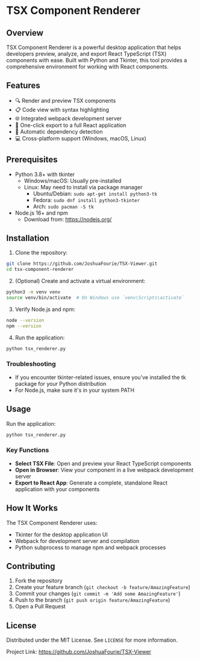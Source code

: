 # TSX Component Renderer

## Overview

TSX Component Renderer is a powerful desktop application that helps developers preview, analyze, and export React TypeScript (TSX) components with ease. Built with Python and Tkinter, this tool provides a comprehensive environment for working with React components.

## Features

- 🔍 Render and preview TSX components
- 📋 Code view with syntax highlighting
- 🌐 Integrated webpack development server
- 🚀 One-click export to a full React application
- 🧩 Automatic dependency detection
- 💻 Cross-platform support (Windows, macOS, Linux)

## Prerequisites

- Python 3.8+ with tkinter
  - Windows/macOS: Usually pre-installed
  - Linux: May need to install via package manager
    - Ubuntu/Debian: `sudo apt-get install python3-tk`
    - Fedora: `sudo dnf install python3-tkinter`
    - Arch: `sudo pacman -S tk`
- Node.js 16+ and npm
  - Download from: https://nodejs.org/

## Installation

1. Clone the repository:
```bash
git clone https://github.com/JoshuaFourie/TSX-Viewer.git
cd tsx-component-renderer
```

2. (Optional) Create and activate a virtual environment:
```bash
python3 -m venv venv
source venv/bin/activate  # On Windows use `venv\Scripts\activate`
```

3. Verify Node.js and npm:
```bash
node --version
npm --version
```

4. Run the application:
```bash
python tsx_renderer.py
```

### Troubleshooting

- If you encounter tkinter-related issues, ensure you've installed the tk package for your Python distribution
- For Node.js, make sure it's in your system PATH

## Usage

Run the application:
```bash
python tsx_renderer.py
```

### Key Functions

- **Select TSX File**: Open and preview your React TypeScript components
- **Open in Browser**: View your component in a live webpack development server
- **Export to React App**: Generate a complete, standalone React application with your components

## How It Works

The TSX Component Renderer uses:
- Tkinter for the desktop application UI
- Webpack for development server and compilation
- Python subprocess to manage npm and webpack processes

## Contributing

1. Fork the repository
2. Create your feature branch (`git checkout -b feature/AmazingFeature`)
3. Commit your changes (`git commit -m 'Add some AmazingFeature'`)
4. Push to the branch (`git push origin feature/AmazingFeature`)
5. Open a Pull Request

## License

Distributed under the MIT License. See `LICENSE` for more information.

Project Link: https://github.com/JoshuaFourie/TSX-Viewer 